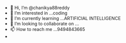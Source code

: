 - 👋 Hi, I’m @chanikya88reddy
- 👀 I’m interested in ...coding
- 🌱 I’m currently learning ...ARTIFICIAL INTELLIGENCE
- 💞️ I’m looking to collaborate on ...
- 📫 How to reach me ...9494843665
- 

<!---
chanikya88reddy/chanikya88reddy is a ✨ special ✨ repository because its `README.md` (this file) appears on your GitHub profile.
You can click the Preview link to take a look at your changes.
--->
